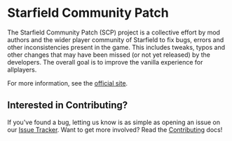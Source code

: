 # Starfield Community Patch

The Starfield Community Patch (SCP) project is a collective effort by mod
authors and the wider player community of Starfield to fix bugs, errors and
other inconsistencies present in the game. This includes tweaks, typos and
other changes that may have been missed (or not yet released) by the
developers. The overall goal is to improve the vanilla experience for allplayers.

For more information, see the [official site].

## Interested in Contributing?

If you've found a bug, letting us know is as simple as opening an issue on our
[Issue Tracker]. Want to get more involved? Read the [Contributing] docs!

[official site]: https://www.starfieldpatch.dev/
[Issue Tracker]: https://github.com/Starfield-Community-Patch/Starfield-Community-Patch/issues
[Contributing]: https://github.com/Starfield-Community-Patch/Starfield-Community-Patch/blob/main/CHANGELOG.md